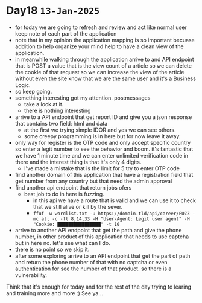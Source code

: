 # Day18 `13-Jan-2025`
- for today we are going to refresh and review and act like normal user keep note of each part of the application
- note that in my opinion the application mapping is so important becuase addition to help organize your mind help to have a clean view of the application.
- in meanwhile walking through the application arrive to and API endpoint that is POST a value that is the view count of a article so we can delete the cookie of that request so we can increase the view of the article without even the site know that we are the same user and it's a Business Logic.
- so keep going.
- something interesting got my attention. postmessages
    - take a look at it.
    - there is nothing interesting
- arrive to a API endpoint that get report ID and give you a json response that contains two field: html and data
    - at the first we trying simple IDOR and yes we can see others.
    - some creepy programming is in here but for now leave it away.
- only way for register is the OTP code and only accept specific country so enter a legit number to see the behavior and boom. it's fantastic that we have 1 minute time and we can enter unlimited verification code in there and the interest thing is that it's only 4 digits.
    - I've made a mistake that is the limit for 5 try to enter OTP code
- find another domain of this application that have a registration field that get number from any country but that need the admin approval
- find another api endpoint that return jobs ofers
    - best job to do in here is fuzzing.
        - in this api we have a route that is valid and we can use it to check that we still alive or kill by the sever.
        - `ffuf -w wordlist.txt -u https://domain.tld/api/career/FUZZ -mc all -c -fl 8,14,33 -H "User-Agent: Legit user agent" -H "Cookie: ████████████████" -t 10`
- arrive to another API endpoint that get the path and give the phone number, in other product of this application that needs to use captcha but in here no. let's see what can I do.
- there is no point so we skip it.
- after some exploring arrive to an API endpoint that get the part of path and return the phone number of that with no captcha or even authentication for see the number of that product. so there is a vulnerability.

Think that it's enough for today and for the rest of the day trying to learing and training more and more :) See ya...
